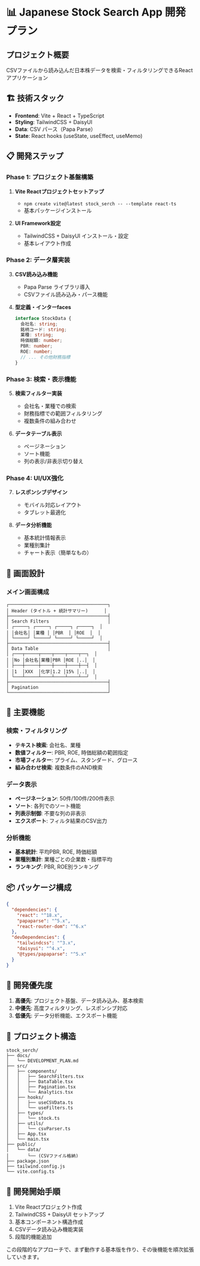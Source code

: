 # 📊 Japanese Stock Search App 開発プラン

## プロジェクト概要
CSVファイルから読み込んだ日本株データを検索・フィルタリングできるReactアプリケーション

## 🏗️ 技術スタック
- **Frontend**: Vite + React + TypeScript
- **Styling**: TailwindCSS + DaisyUI
- **Data**: CSV パース（Papa Parse）
- **State**: React hooks (useState, useEffect, useMemo)

## 📋 開発ステップ

### Phase 1: プロジェクト基盤構築
1. **Vite Reactプロジェクトセットアップ**
   - `npm create vite@latest stock_serch -- --template react-ts`
   - 基本パッケージインストール

2. **UI Framework設定**
   - TailwindCSS + DaisyUI インストール・設定
   - 基本レイアウト作成

### Phase 2: データ層実装
3. **CSV読み込み機能**
   - Papa Parse ライブラリ導入
   - CSVファイル読み込み・パース機能

4. **型定義・インターfaces**
   ```typescript
   interface StockData {
     会社名: string;
     銘柄コード: string;
     業種: string;
     時価総額: number;
     PBR: number;
     ROE: number;
     // ... その他財務指標
   }
   ```

### Phase 3: 検索・表示機能
5. **検索フィルター実装**
   - 会社名・業種での検索
   - 財務指標での範囲フィルタリング
   - 複数条件の組み合わせ

6. **データテーブル表示**
   - ページネーション
   - ソート機能
   - 列の表示/非表示切り替え

### Phase 4: UI/UX強化
7. **レスポンシブデザイン**
   - モバイル対応レイアウト
   - タブレット最適化

8. **データ分析機能**
   - 基本統計情報表示
   - 業種別集計
   - チャート表示（簡単なもの）

## 🎨 画面設計

### メイン画面構成
```
┌─────────────────────────────────────┐
│ Header (タイトル + 統計サマリー)      │
├─────────────────────────────────────┤
│ Search Filters                      │
│ ┌─────┐ ┌─────┐ ┌─────┐ ┌─────┐  │
│ │会社名│ │業種 │ │PBR  │ │ROE  │  │
│ └─────┘ └─────┘ └─────┘ └─────┘  │
├─────────────────────────────────────┤
│ Data Table                          │
│ ┌───┬─────┬────┬────┬────┬──┐  │
│ │No │会社名│業種│PBR │ROE │..│  │
│ ├───┼─────┼────┼────┼────┼──┤  │
│ │1  │XXX  │化学│1.2 │15% │..│  │
│ └───┴─────┴────┴────┴────┴──┘  │
├─────────────────────────────────────┤
│ Pagination                          │
└─────────────────────────────────────┘
```

## 🔧 主要機能

### 検索・フィルタリング
- **テキスト検索**: 会社名、業種
- **数値フィルター**: PBR, ROE, 時価総額の範囲指定
- **市場フィルター**: プライム、スタンダード、グロース
- **組み合わせ検索**: 複数条件のAND検索

### データ表示
- **ページネーション**: 50件/100件/200件表示
- **ソート**: 各列でのソート機能
- **列表示制御**: 不要な列の非表示
- **エクスポート**: フィルタ結果のCSV出力

### 分析機能
- **基本統計**: 平均PBR, ROE, 時価総額
- **業種別集計**: 業種ごとの企業数・指標平均
- **ランキング**: PBR, ROE別ランキング

## 📦 パッケージ構成
```json
{
  "dependencies": {
    "react": "^18.x",
    "papaparse": "^5.x",
    "react-router-dom": "^6.x"
  },
  "devDependencies": {
    "tailwindcss": "^3.x",
    "daisyui": "^4.x",
    "@types/papaparse": "^5.x"
  }
}
```

## 🎯 開発優先度
1. **高優先**: プロジェクト基盤、データ読み込み、基本検索
2. **中優先**: 高度フィルタリング、レスポンシブ対応
3. **低優先**: データ分析機能、エクスポート機能

## 📁 プロジェクト構造
```
stock_serch/
├── docs/
│   └── DEVELOPMENT_PLAN.md
├── src/
│   ├── components/
│   │   ├── SearchFilters.tsx
│   │   ├── DataTable.tsx
│   │   ├── Pagination.tsx
│   │   └── Analytics.tsx
│   ├── hooks/
│   │   ├── useCSVData.ts
│   │   └── useFilters.ts
│   ├── types/
│   │   └── stock.ts
│   ├── utils/
│   │   └── csvParser.ts
│   ├── App.tsx
│   └── main.tsx
├── public/
│   └── data/
│       └── (CSVファイル格納)
├── package.json
├── tailwind.config.js
└── vite.config.ts
```

## 🚀 開発開始手順
1. Vite Reactプロジェクト作成
2. TailwindCSS + DaisyUI セットアップ
3. 基本コンポーネント構造作成
4. CSVデータ読み込み機能実装
5. 段階的機能追加

この段階的なアプローチで、まず動作する基本版を作り、その後機能を順次拡張していきます。